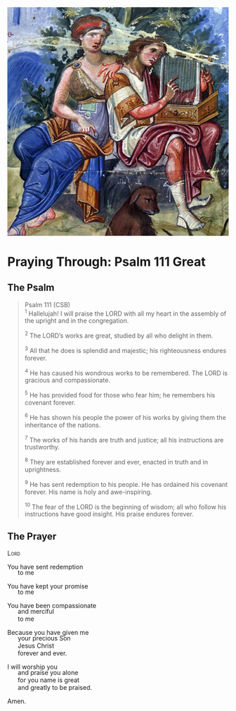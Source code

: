 <img class="intro-right" src="../images/art-paris-psalter.jpg">

<style>
  li {list-style-type: none;}
  p + ul {
    margin-top: -18px;
}
</style>

# Praying Through: Psalm 111 Great

## The Psalm

>Psalm 111 (CSB)  
><sup>1</sup> Hallelujah! I will praise the LORD with all my heart in the assembly of the upright and in the congregation. 
>
><sup>2</sup> The LORD’s works are great, studied by all who delight in them. 
>
><sup>3</sup> All that he does is splendid and majestic; his righteousness endures forever. 
>
><sup>4</sup> He has caused his wondrous works to be remembered. The LORD is gracious and compassionate. 
>
><sup>5</sup> He has provided food for those who fear him; he remembers his covenant forever. 
>
><sup>6</sup> He has shown his people the power of his works by giving them the inheritance of the nations. 
>
><sup>7</sup> The works of his hands are truth and justice; all his instructions are trustworthy. 
>
><sup>8</sup> They are established forever and ever, enacted in truth and in uprightness. 
>
><sup>9</sup> He has sent redemption to his people. He has ordained his covenant forever. His name is holy and awe-inspiring. 
>
><sup>10</sup> The fear of the LORD is the beginning of wisdom; all who follow his instructions have good insight. His praise endures forever.

## The Prayer

<div style="font-variant: small-caps;">
Lord
</div>

You have sent redemption
* to me

You have kept your promise
* to me

You have been compassionate
* and merciful
* to me

Because you have given me
* your precious Son
* Jesus Christ
* forever and ever.

I will worship you
* and praise you alone
* for you name is great
* and greatly to be praised.

Amen.
